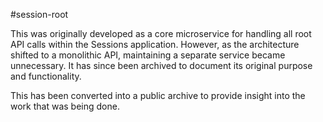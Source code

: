 #session-root

This was originally developed as a core microservice for handling all root API calls within the Sessions application. However, as the architecture shifted to a monolithic API, maintaining a separate service became unnecessary. It has since been archived to document its original purpose and functionality.

This has been converted into a public archive to provide insight into the work that was being done.
